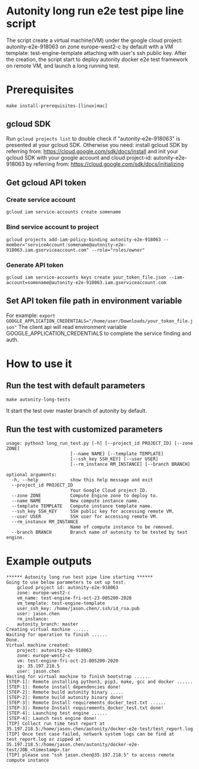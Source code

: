 # Autonity long run e2e test pipe line script
The script create a virtual machine(VM) under the google cloud project: autonity-e2e-918063 on zone europe-west2-c by 
default with a VM template: test-engine-template attaching with user's ssh public key. After the creation, the script 
start to deploy autonity docker e2e test framework on remote VM, and launch a long running test.

# Prerequisites

`make install-prerequisites-[linux|mac]`
## gcloud SDK
Run `gcloud projects list` to double check if "autonity-e2e-918063" is presented at your gcloud SDK. Otherwise you need:
install gcloud SDK by referring from: https://cloud.google.com/sdk/docs/install and init your gcloud SDK with your google
 account and cloud project-id: autonity-e2e-918063 by referring from: https://cloud.google.com/sdk/docs/initializing
## Get gcloud API token
### Create service account
`gcloud iam service-accounts create somename`
### Bind service account to project
`gcloud projects add-iam-policy-binding autonity-e2e-918063 --member="serviceAccount:somename@autonity-e2e-918063.iam.gserviceaccount.com" --role="roles/owner"`
### Generate API token
`gcloud iam service-accounts keys create your_token_file.json --iam-account=somename@autonity-e2e-918063.iam.gserviceaccount.com`
## Set API token file path in environment variable
For example:
`export GOOGLE_APPLICATION_CREDENTIALS="/home/user/Downloads/your_token_file.json"`
The client api will read environment variable GOOGLE_APPLICATION_CREDENTIALS to complete the service finding and auth. 

# How to use it
## Run the test with default parameters
```
make autonity-long-tests
```
It start the test over master branch of autonity by default.
## Run the test with customized parameters
```
usage: python3 long_run_test.py [-h] [--project_id PROJECT_ID] [--zone ZONE]
                        [--name NAME] [--template TEMPLATE]
                        [--ssh_key SSH_KEY] [--user USER]
                        [--rm_instance RM_INSTANCE] [--branch BRANCH]

optional arguments:
  -h, --help            show this help message and exit
  --project_id PROJECT_ID
                        Your Google Cloud project ID.
  --zone ZONE           Compute Engine zone to deploy to.
  --name NAME           New compute instance name.
  --template TEMPLATE   Compute instance template name.
  --ssh_key SSH_KEY     SSH public key for accessing remote VM.
  --user USER           SSH user for accessing remote VM.
  --rm_instance RM_INSTANCE
                        Name of compute instance to be removed.
  --branch BRANCH       Branch name of autonity to be tested by test engine.

```
# Example outputs
```
****** Autonity long run test pipe line starting ******
Going to use below parameters to set up test.
	gcloud project id: autonity-e2e-918063
 	zone: europe-west2-c
 	vm_name: test-engine-fri-oct-23-005200-2020
 	vm_template: test-engine-template
 	user_ssh_key: /home/jason.chen/.ssh/id_rsa.pub
 	user: jason.chen
 	rm_instance: 
 	autonity_branch: master
Creating virtual machine ......
Waiting for operation to finish ......
Done.
Virtual machine created:
	project: autonity-e2e-918063
	zone: europe-west2-c
	vm: test-engine-fri-oct-23-005200-2020
	ip: 35.197.218.5
	user: jason.chen
Waiting for virtual machine to finish bootstrap ......
[STEP-1]: Remote installing python3, pip3, make, gcc and docker ......
[STEP-1]: Remote install dependencies done!
[STEP-2]: Remote build autonity binary .....
[STEP-2]: Remote build autonity binary done!
[STEP-3]: Remote Install requirements_docker_test.txt ......
[STEP-3]: Remote Install requirements_docker_test.txt done!
[STEP-4]: Launching test engine ......
[STEP-4]: Launch test engine done!
[TIP] Collect run time test report at 35.197.218.5:/home/jason.chen/autonity/docker-e2e-test/test_report.log
[TIP] Once test case failed, network system logs can be find at test_report.log or zipped at 35.197.218.5:/home/jason.chen/autonity/docker-e2e-test/JOB_<timestamp>.tar
[TIP] please use "ssh jason.chen@35.197.218.5" to access remote compute instance
```
